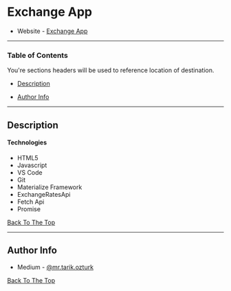 # Exchange App

- Website - [Exchange App](https://mrtarikozturk.github.io/exchange-project/)

<!-- ![Project Image](project-image-url) -->

<!--  This is a ReadMe template to help save you time and effort. -->

---

### Table of Contents

You're sections headers will be used to reference location of destination.

- [Description](#description)
<!--
- [How To Use](#how-to-use)
- [References](#references)
- [License](#license)
  -->
- [Author Info](#author-info)

---

## Description

#### Technologies

- HTML5
- Javascript
- VS Code
- Git
- Materialize Framework
- ExchangeRatesApi
- Fetch Api
- Promise

[Back To The Top](#exchange-app)

---

## Author Info

- Medium - [@mr.tarik.ozturk](https://medium.com/@mr.tarik.ozturk)

[Back To The Top](#exchange-app)
